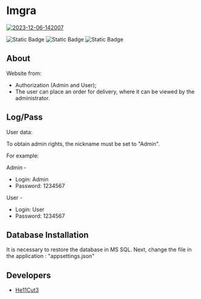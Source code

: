 # Imgra


<a href="https://ibb.co/JKmXhnC"><img src="https://i.ibb.co/9NcRMnG/2023-12-06-142007.png" alt="2023-12-06-142007" border="0"></a>


![Static Badge](https://img.shields.io/badge/Framework-ASP.NET_6.0-purple?logo=dotnet) ![Static Badge](https://img.shields.io/badge/Language-C%23-purple?logo=csharp) ![Static Badge](https://img.shields.io/badge/DataBase-MSSQL-purple?logo=microsoftsqlserver)

## About

Website from:
* Authorization (Admin and User);
* The user can place an order for delivery, where it can be viewed by the administrator.

## Log/Pass

User data:

To obtain admin rights, the nickname must be set to "Admin".

For example:

Admin -
* Login: Admin
* Password: 1234567

User -
* Login: User
* Password: 1234567

## Database Installation

It is necessary to restore the database in MS SQL. Next, change the file in the application : "appsettings.json"

## Developers

- [He11Cut3](https://github.com/He11Cut3)
